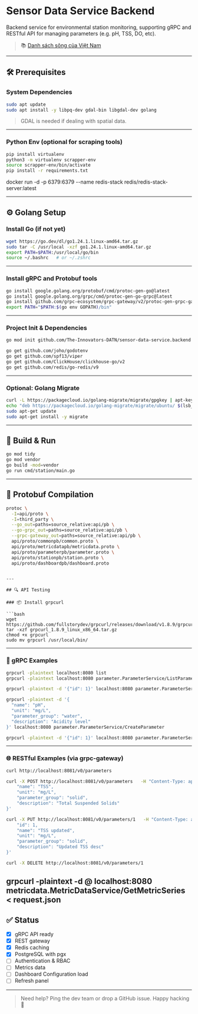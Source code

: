 
# Sensor Data Service Backend

Backend service for environmental station monitoring, supporting gRPC and RESTful API for managing parameters (e.g. pH, TSS, DO, etc).

> 📚 [Danh sách sông của Việt Nam](https://vi.wikipedia.org/wiki/Th%E1%BB%83_lo%E1%BA%A1i:S%C3%B4ng_c%E1%BB%A7a_Vi%E1%BB%87t_Nam)

---

## 🛠 Prerequisites

### System Dependencies

```bash
sudo apt update
sudo apt install -y libpq-dev gdal-bin libgdal-dev golang
```

> GDAL is needed if dealing with spatial data.

---

### Python Env (optional for scraping tools)

```bash
pip install virtualenv
python3 -m virtualenv scrapper-env
source scrapper-env/bin/activate
pip install -r requirements.txt
```
docker run -d -p 6379:6379 --name redis-stack redis/redis-stack-server:latest

---

## ⚙️ Golang Setup

### Install Go (if not yet)

```bash
wget https://go.dev/dl/go1.24.1.linux-amd64.tar.gz
sudo tar -C /usr/local -xzf go1.24.1.linux-amd64.tar.gz
export PATH=$PATH:/usr/local/go/bin
source ~/.bashrc   # or ~/.zshrc
```

---

### Install gRPC and Protobuf tools

```bash
go install google.golang.org/protobuf/cmd/protoc-gen-go@latest
go install google.golang.org/grpc/cmd/protoc-gen-go-grpc@latest
go install github.com/grpc-ecosystem/grpc-gateway/v2/protoc-gen-grpc-gateway@latest
export PATH="$PATH:$(go env GOPATH)/bin"
```

---

### Project Init & Dependencies

```bash
go mod init github.com/The-Innovators-DATN/sensor-data-service.backend

go get github.com/joho/godotenv
go get github.com/spf13/viper
go get github.com/ClickHouse/clickhouse-go/v2
go get github.com/redis/go-redis/v9
```

---

### Optional: Golang Migrate

```bash
curl -L https://packagecloud.io/golang-migrate/migrate/gpgkey | apt-key add -
echo "deb https://packagecloud.io/golang-migrate/migrate/ubuntu/ $(lsb_release -sc) main" | sudo tee /etc/apt/sources.list.d/migrate.list
sudo apt-get update
sudo apt-get install -y migrate
```

---

## 🧱 Build & Run

```bash
go mod tidy
go mod vendor
go build -mod=vendor
go run cmd/station/main.go
```

---

## 🧬 Protobuf Compilation

```bash
protoc \
  -I=api/proto \
  -I=third_party \
  --go_out=paths=source_relative:api/pb \
  --go-grpc_out=paths=source_relative:api/pb \
  --grpc-gateway_out=paths=source_relative:api/pb \
  api/proto/commonpb/common.proto \
  api/proto/metricdatapb/metricdata.proto \
  api/proto/parameterpb/parameter.proto \
  api/proto/stationpb/station.proto \
  api/proto/dashboardpb/dashboard.proto
```

```

---

## 🔍 API Testing

### 📦 Install grpcurl

```bash
wget https://github.com/fullstorydev/grpcurl/releases/download/v1.8.9/grpcurl_1.8.9_linux_x86_64.tar.gz
tar -xzf grpcurl_1.8.9_linux_x86_64.tar.gz
chmod +x grpcurl
sudo mv grpcurl /usr/local/bin/
```

---

### 🧪 gRPC Examples

```bash
grpcurl -plaintext localhost:8080 list
grpcurl -plaintext localhost:8080 parameter.ParameterService/ListParameters

grpcurl -plaintext -d '{"id": 1}' localhost:8080 parameter.ParameterService/GetParameter

grpcurl -plaintext -d '{
  "name": "pH",
  "unit": "mg/L",
  "parameter_group": "water",
  "description": "Acidity level"
}' localhost:8080 parameter.ParameterService/CreateParameter

grpcurl -plaintext -d '{"id": 1}' localhost:8080 parameter.ParameterService/DeleteParameter
```

---

### 🌐 RESTful Examples (via grpc-gateway)

```bash
curl http://localhost:8081/v0/parameters

curl -X POST http://localhost:8081/v0/parameters   -H "Content-Type: application/json"   -d '{
    "name": "TSS",
    "unit": "mg/L",
    "parameter_group": "solid",
    "description": "Total Suspended Solids"
}'

curl -X PUT http://localhost:8081/v0/parameters/1   -H "Content-Type: application/json"   -d '{
    "id": 1,
    "name": "TSS updated",
    "unit": "mg/L",
    "parameter_group": "solid",
    "description": "Updated TSS desc"
}'

curl -X DELETE http://localhost:8081/v0/parameters/1
```
grpcurl -plaintext -d @ localhost:8080 metricdata.MetricDataService/GetMetricSeries < request.json
---

## ✅ Status

- [x] gRPC API ready
- [x] REST gateway
- [x] Redis caching
- [x] PostgreSQL with pgx
- [ ] Authentication & RBAC
- [ ] Metrics data
- [ ] Dashboard Configuration load
- [ ] Refresh panel
---

> Need help? Ping the dev team or drop a GitHub issue. Happy hacking 🚀
